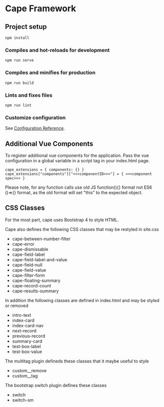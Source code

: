 # Cape Framework

## Project setup
```
npm install
```

### Compiles and hot-reloads for development
```
npm run serve
```

### Compiles and minifies for production
```
npm run build
```

### Lints and fixes files
```
npm run lint
```

### Customize configuration
See [Configuration Reference](https://cli.vuejs.org/config/).

## Additional Vue Components

To register additional vue components for the application. Pass the vue configuration in
a global variable in a script tag in your index.html page.

    cape_extensions = { components: {} }
    cape_extensions["components"]["<<<componentID>>>"] = { <<<component spec>>> }

Please note, for any function calls use old JS function(){} format not ES6 ()=>{} format,
as the old format will set "this" to the expected object.

## CSS Classes

For the most part, cape uses Bootstrap 4 to style HTML.

Cape also defines the following CSS classes that may be restyled in site.css

* cape-between-number-filter 
* cape-error 
* cape-dismissable 
* cape-field-label 
* cape-field-label-and-value 
* cape-field-null 
* cape-field-value 
* cape-filter-form 
* cape-floating-summary 
* cape-record-count 
* cape-results-summary 

In addition the following classes are defined in index.html and may be styled or removed

* intro-text 
* index-card 
* index-card-nav 
* next-record 
* previous-record 
* summary-card 
* test-box-label
* test-box-value 

The multitag plugin defineds these classes that it maybe useful to style

* custom__remove 
* custom__tag 

The bootstrap switch plugin defines these classes

* switch 
* switch-sm 

